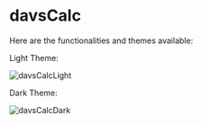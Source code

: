 # davsCalc
Here are the functionalities and themes available:

Light Theme:

![davsCalcLight](https://github.com/davl0u/davsCalc/assets/150683483/098b1ca3-ae76-4d0d-b5fb-828241117b18)


Dark Theme:

![davsCalcDark](https://github.com/davl0u/davsCalc/assets/150683483/274da784-577f-4efc-bf19-78cf1f2e5455)
